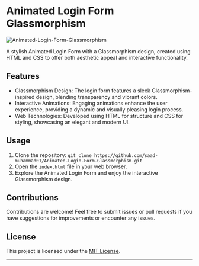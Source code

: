 # Animated Login Form Glassmorphism

![ Animated-Login-Form-Glassmorphism](https://res.cloudinary.com/dptauqdp8/image/upload/v1692172853/Animated%20Login%20Form%20Glassmorphism.png)

A stylish Animated Login Form with a Glassmorphism design, created using HTML and CSS to offer both aesthetic appeal and interactive functionality.

## Features

- Glassmorphism Design: The login form features a sleek Glassmorphism-inspired design, blending transparency and vibrant colors.
- Interactive Animations: Engaging animations enhance the user experience, providing a dynamic and visually pleasing login process.
- Web Technologies: Developed using HTML for structure and CSS for styling, showcasing an elegant and modern UI.


## Usage

1. Clone the repository: `git clone https://github.com/saad-muhammad01/Animated-Login-Form-Glassmorphism.git`
2. Open the `index.html` file in your web browser.
3. Explore the Animated Login Form and enjoy the interactive Glassmorphism design.

## Contributions

Contributions are welcome! Feel free to submit issues or pull requests if you have suggestions for improvements or encounter any issues.

## License

This project is licensed under the [MIT License](LICENSE).

---
